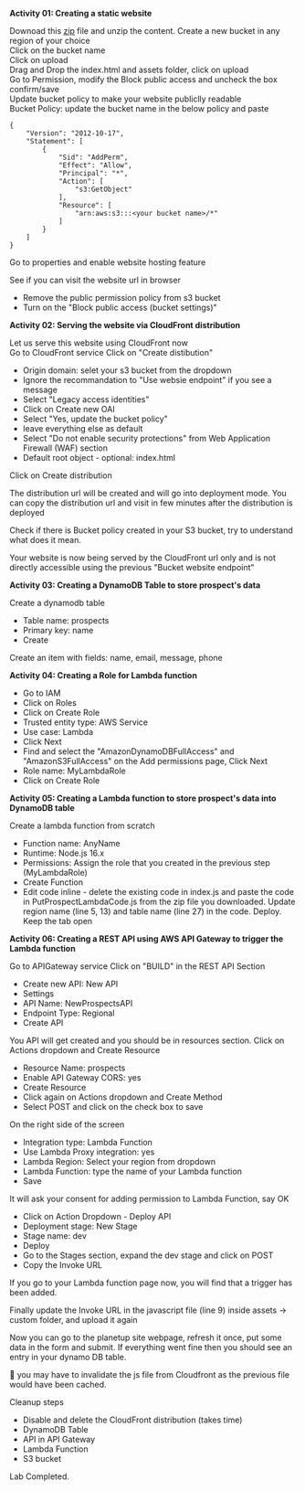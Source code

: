 **Activity 01: Creating a static website**  

Downoad this [zip](https://github.com/nvaws/planetup/archive/refs/heads/main.zip) file and unzip the content.
Create a new bucket in any region of your choice  
Click on the bucket name  
Click on upload  
Drag and Drop the index.html and assets folder, click on upload  
Go to Permission, modify the Block public access and uncheck the box confirm/save  
Update bucket policy to make your website publiclly readable  
Bucket Policy: update the bucket name in the below policy and paste  
```
{
    "Version": "2012-10-17",
    "Statement": [
        {
            "Sid": "AddPerm",
            "Effect": "Allow",
            "Principal": "*",
            "Action": [
                "s3:GetObject"
            ],
            "Resource": [
                "arn:aws:s3:::<your bucket name>/*"
            ]
        }
    ]
}
```
Go to properties and enable website hosting feature  

See if you can visit the website url in browser  

- Remove the public permission policy from s3 bucket
- Turn on the "Block public access (bucket settings)"

**Activity 02: Serving the website via CloudFront distribution**  

Let us serve this website using CloudFront now  
Go to CloudFront service
Click on "Create distibution"  
- Origin domain: selet your s3 bucket from the dropdown  
-  Ignore the recommandation to "Use websie endpoint" if you see a message  
- Select "Legacy access identities"  
- Click on Create new OAI  
- Select "Yes, update the bucket policy"  
- leave everything else as default
- Select "Do not enable security protections" from Web Application Firewall (WAF) section
- Default root object - optional: index.html  

Click on Create distribution  

The distribution url will be created and will go into deployment mode. You can copy the distribution url and visit in few minutes after the distribution is deployed  

Check if there is Bucket policy created in your S3 bucket, try to understand what does it mean.  

Your website is now being served by the CloudFront url only and is not directly accessible using the previous "Bucket website endpoint"

**Activity 03: Creating a DynamoDB Table to store prospect's data**  

Create a dynamodb table  
- Table name: prospects  
- Primary key: name  
- Create  

Create an item with fields: name, email, message, phone

**Activity 04: Creating a Role for Lambda function**  

- Go to IAM  
- Click on Roles  
- Click on Create Role  
- Trusted entity type: AWS Service
- Use case: Lambda  
- Click Next  
- Find and select the "AmazonDynamoDBFullAccess" and "AmazonS3FullAccess" on the Add permissions page, Click Next
- Role name: MyLambdaRole  
- Click on Create Role  

**Activity 05: Creating a Lambda function to store prospect's data into DynamoDB table**  

Create a lambda function from scratch  
- Function name: AnyName  
- Runtime: Node.js 16.x  
- Permissions: Assign the role that you created in the previous step (MyLambdaRole)  
- Create Function  
- Edit code inline - delete the existing code in index.js and paste the code in PutProspectLambdaCode.js from the zip file you downloaded. Update region name (line 5, 13) and table name (line 27) in the code. Deploy.  
Keep the tab open  

**Activity 06: Creating a REST API using AWS API Gateway to trigger the Lambda function** 

Go to APIGateway service
Click on "BUILD" in the REST API Section  
- Create new API: New API  
- Settings  
- API Name: NewProspectsAPI  
- Endpoint Type: Regional  
- Create API  

You API will get created and you should be in resources section. Click on Actions dropdown and Create Resource 
- Resource Name: prospects
- Enable API Gateway CORS: yes
- Create Resource
- Click again on Actions dropdown and Create Method
- Select POST and click on the check box to save 
  
On the right side of the screen
- Integration type: Lambda Function
- Use Lambda Proxy integration: yes
- Lambda Region: Select your region from dropdown
- Lambda Function: type the name of your Lambda function
- Save  
  
It will ask your consent for adding permission to Lambda Function, say OK

- Click on Action Dropdown - Deploy API
- Deployment stage: New Stage
- Stage name: dev 
- Deploy
- Go to the Stages section, expand the dev stage and click on POST
- Copy the Invoke URL

If you go to your Lambda function page now, you will find that a trigger has been added.

Finally update the Invoke URL in the javascript file (line 9) inside assets -> custom folder, and upload it again 

Now you can go to the planetup site webpage, refresh it once, put some data in the form and submit. If everything went fine then you should see an entry in your dynamo DB table.

:key: you may have to invalidate the js file from Cloudfront as the previous file would have been cached.  

Cleanup steps
- Disable and delete the CloudFront distribution (takes time)
- DynamoDB Table
- API in API Gateway
- Lambda Function 
- S3 bucket

Lab Completed.
